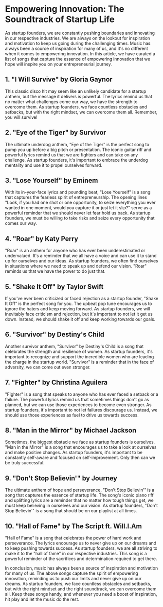 # Empowering Innovation: The Soundtrack of Startup Life

As startup founders, we are constantly pushing boundaries and innovating in our respective industries. We are always on the lookout for inspiration and motivation to keep us going during the challenging times. Music has always been a source of inspiration for many of us, and it's no different when it comes to empowering innovation. In this article, we have curated a list of songs that capture the essence of empowering innovation that we hope will inspire you on your entrepreneurial journey.

## 1. "I Will Survive" by Gloria Gaynor
This classic disco hit may seem like an unlikely candidate for a startup anthem, but the message it delivers is powerful. The lyrics remind us that no matter what challenges come our way, we have the strength to overcome them. As startup founders, we face countless obstacles and setbacks, but with the right mindset, we can overcome them all. Remember, you will survive!

## 2. "Eye of the Tiger" by Survivor
The ultimate underdog anthem, "Eye of the Tiger" is the perfect song to pump you up before a big pitch or presentation. The iconic guitar riff and powerful lyrics remind us that we are fighters and can take on any challenge. As startup founders, it's important to embrace the underdog mentality and use it to propel ourselves forward.

## 3. "Lose Yourself" by Eminem
With its in-your-face lyrics and pounding beat, "Lose Yourself" is a song that captures the fearless spirit of entrepreneurship. The opening lines "Look, if you had one shot or one opportunity, to seize everything you ever wanted in one moment, would you capture it or just let it slip?" serve as a powerful reminder that we should never let fear hold us back. As startup founders, we must be willing to take risks and seize every opportunity that comes our way.

## 4. "Roar" by Katy Perry
"Roar" is an anthem for anyone who has ever been underestimated or undervalued. It's a reminder that we all have a voice and can use it to stand up for ourselves and our ideas. As startup founders, we often find ourselves in situations where we need to speak up and defend our vision. "Roar" reminds us that we have the power to do just that.

## 5. "Shake It Off" by Taylor Swift
If you've ever been criticized or faced rejection as a startup founder, "Shake It Off" is the perfect song for you. The upbeat pop tune encourages us to ignore the haters and keep moving forward. As startup founders, we will inevitably face criticism and rejection, but it's important to not let it get us down. Instead, we should shake it off and keep working towards our goals.

## 6. "Survivor" by Destiny's Child
Another survivor anthem, "Survivor" by Destiny's Child is a song that celebrates the strength and resilience of women. As startup founders, it's important to recognize and support the incredible women who are leading the charge in the startup world. "Survivor" is a reminder that in the face of adversity, we can come out even stronger.

## 7. "Fighter" by Christina Aguilera
"Fighter" is a song that speaks to anyone who has ever faced a setback or a failure. The powerful lyrics remind us that sometimes things don't go as planned, but we can use those experiences to become even stronger. As startup founders, it's important to not let failures discourage us. Instead, we should use those experiences as fuel to drive us towards success.

## 8. "Man in the Mirror" by Michael Jackson
Sometimes, the biggest obstacle we face as startup founders is ourselves. "Man in the Mirror" is a song that encourages us to take a look at ourselves and make positive changes. As startup founders, it's important to be constantly self-aware and focused on self-improvement. Only then can we be truly successful.

## 9. "Don't Stop Believin'" by Journey
The ultimate anthem of hope and perseverance, "Don't Stop Believin'" is a song that captures the essence of startup life. The song's iconic piano riff and uplifting lyrics are a reminder that no matter how tough things get, we must keep believing in ourselves and our vision. As startup founders, "Don't Stop Believin'" is a song that should be on our playlist at all times.

## 10. "Hall of Fame" by The Script ft. Will.I.Am
"Hall of Fame" is a song that celebrates the power of hard work and perseverance. The lyrics encourage us to never give up on our dreams and to keep pushing towards success. As startup founders, we are all striving to make it to the "hall of fame" in our respective industries. This song is a powerful reminder of the sacrifices and determination required to get there.

In conclusion, music has always been a source of inspiration and motivation for many of us. The above songs capture the spirit of empowering innovation, reminding us to push our limits and never give up on our dreams. As startup founders, we face countless obstacles and setbacks, but with the right mindset and the right soundtrack, we can overcome them all. Keep these songs handy, and whenever you need a boost of inspiration, hit play and let the music do the rest.